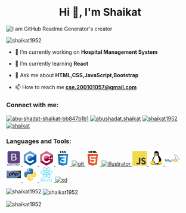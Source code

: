 <h1 align="center">Hi 👋, I'm Shaikat</h1>

![I am GitHub Readme Generator's creator](https://media-exp1.licdn.com/dms/image/C5603AQEcmHVMPx2iBw/profile-displayphoto-shrink_400_400/0/1619728584912?e=1637798400&v=beta&t=LoSUvp2ASMCDvzoWLZBvybIks_w3DIMaf7U-lvRRcQM)
<p align="left"> <img src="https://komarev.com/ghpvc/?username=shaikat1952&label=Profile%20views&color=0e75b6&style=flat" alt="shaikat1952" /> </p>

<p align="left"> <a href="https://media-exp1.licdn.com/dms/image/C5603AQE4Pe3Y__N_Ig/profile-displayphoto-shrink_400_400/0/1636786386012?e=1642032000&v=beta&t=PqrqUD1xbkaCn62WngJAzeA8OtiUyq62TaIvsU3MdXs" alt="shaikat1952" /></a> </p>

- 🔭 I’m currently working on **Hospital Management System**

- 🌱 I’m currently learning **React**

- 💬 Ask me about **HTML,CSS,JavaScript,Bootstrap**

- 📫 How to reach me **cse.200101057@gmail.com**

<h3 align="left">Connect with me:</h3>
<p align="left">
<a href="https://linkedin.com/in/abu-shadat-shaikat-bb847b1b1" target="blank"><img align="center" src="https://raw.githubusercontent.com/rahuldkjain/github-profile-readme-generator/master/src/images/icons/Social/linked-in-alt.svg" alt="abu-shadat-shaikat-bb847b1b1" height="30" width="40" /></a>
<a href="https://fb.com/abushadat.shaikat" target="blank"><img align="center" src="https://raw.githubusercontent.com/rahuldkjain/github-profile-readme-generator/master/src/images/icons/Social/facebook.svg" alt="abushadat.shaikat" height="30" width="40" /></a>
<a href="https://instagram.com/shaikat1952" target="blank"><img align="center" src="https://raw.githubusercontent.com/rahuldkjain/github-profile-readme-generator/master/src/images/icons/Social/instagram.svg" alt="shaikat1952" height="30" width="40" /></a>
<a href="https://www.hackerrank.com/shaikat" target="blank"><img align="center" src="https://raw.githubusercontent.com/rahuldkjain/github-profile-readme-generator/master/src/images/icons/Social/hackerrank.svg" alt="shaikat" height="30" width="40" /></a>
</p>

<h3 align="left">Languages and Tools:</h3>
<p align="left"> <a href="https://getbootstrap.com" target="_blank"> <img src="https://raw.githubusercontent.com/devicons/devicon/master/icons/bootstrap/bootstrap-plain-wordmark.svg" alt="bootstrap" width="40" height="40"/> </a> <a href="https://www.cprogramming.com/" target="_blank"> <img src="https://raw.githubusercontent.com/devicons/devicon/master/icons/c/c-original.svg" alt="c" width="40" height="40"/> </a> <a href="https://www.w3schools.com/cpp/" target="_blank"> <img src="https://raw.githubusercontent.com/devicons/devicon/master/icons/cplusplus/cplusplus-original.svg" alt="cplusplus" width="40" height="40"/> </a> <a href="https://www.w3schools.com/css/" target="_blank"> <img src="https://raw.githubusercontent.com/devicons/devicon/master/icons/css3/css3-original-wordmark.svg" alt="css3" width="40" height="40"/> </a> <a href="https://git-scm.com/" target="_blank"> <img src="https://www.vectorlogo.zone/logos/git-scm/git-scm-icon.svg" alt="git" width="40" height="40"/> </a> <a href="https://www.w3.org/html/" target="_blank"> <img src="https://raw.githubusercontent.com/devicons/devicon/master/icons/html5/html5-original-wordmark.svg" alt="html5" width="40" height="40"/> </a> <a href="https://www.adobe.com/in/products/illustrator.html" target="_blank"> <img src="https://www.vectorlogo.zone/logos/adobe_illustrator/adobe_illustrator-icon.svg" alt="illustrator" width="40" height="40"/> </a> <a href="https://developer.mozilla.org/en-US/docs/Web/JavaScript" target="_blank"> <img src="https://raw.githubusercontent.com/devicons/devicon/master/icons/javascript/javascript-original.svg" alt="javascript" width="40" height="40"/> </a> <a href="https://www.linux.org/" target="_blank"> <img src="https://raw.githubusercontent.com/devicons/devicon/master/icons/linux/linux-original.svg" alt="linux" width="40" height="40"/> </a> <a href="https://www.mysql.com/" target="_blank"> <img src="https://raw.githubusercontent.com/devicons/devicon/master/icons/mysql/mysql-original-wordmark.svg" alt="mysql" width="40" height="40"/> </a> <a href="https://www.php.net" target="_blank"> <img src="https://raw.githubusercontent.com/devicons/devicon/master/icons/php/php-original.svg" alt="php" width="40" height="40"/> </a> <a href="https://www.python.org" target="_blank"> <img src="https://raw.githubusercontent.com/devicons/devicon/master/icons/python/python-original.svg" alt="python" width="40" height="40"/> </a> <a href="https://reactjs.org/" target="_blank"> <img src="https://raw.githubusercontent.com/devicons/devicon/master/icons/react/react-original-wordmark.svg" alt="react" width="40" height="40"/> </a> <a href="https://www.adobe.com/products/xd.html" target="_blank"> <img src="https://cdn.worldvectorlogo.com/logos/adobe-xd.svg" alt="xd" width="40" height="40"/> </a> </p>

<p><img align="left" src="https://github-readme-stats.vercel.app/api/top-langs?username=shaikat1952&show_icons=true&locale=en&layout=compact" alt="shaikat1952" /></p>

<p>&nbsp;<img align="center" src="https://github-readme-stats.vercel.app/api?username=shaikat1952&show_icons=true&locale=en" alt="shaikat1952" /></p>

<p><img align="center" src="https://github-readme-streak-stats.herokuapp.com/?user=shaikat1952&" alt="shaikat1952" /></p>
